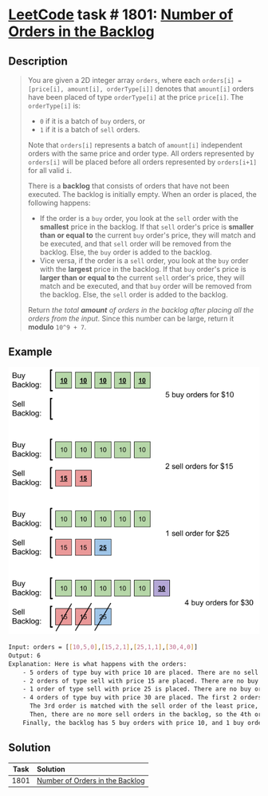 # [LeetCode][leetcode] task # 1801: [Number of Orders in the Backlog][task]

Description
-----------

> You are given a 2D integer array `orders`, where each `orders[i] = [price[i], amount[i], orderType[i]]` denotes
> that `amount[i]` orders have been placed of type `orderType[i]` at the price `price[i]`. The `orderType[i]` is:
> * `0` if it is a batch of `buy` orders, or
> * `1` if it is a batch of `sell` orders.
>
> Note that `orders[i]` represents a batch of `amount[i]` independent orders with the same price and order type.
> All orders represented by `orders[i]` will be placed before all orders represented by `orders[i+1]` for all valid `i`.
> 
> There is a **backlog** that consists of orders that have not been executed.
> The backlog is initially empty. When an order is placed, the following happens:
> * If the order is a `buy` order, you look at the `sell` order with the **smallest** price in the backlog.
> If that `sell` order's price is **smaller than or equal to** the current `buy` order's price, they will match and be executed,
> and that `sell` order will be removed from the backlog. Else, the `buy` order is added to the backlog.
> * Vice versa, if the order is a `sell` order, you look at the `buy` order with the **largest** price in the backlog.
> If that `buy` order's price is **larger than or equal to** the current `sell` order's price, they will match and be executed,
> and that `buy` order will be removed from the backlog. Else, the `sell` order is added to the backlog.
>
> Return _the total **amount** of orders in the backlog after placing all the orders from the input_.
> Since this number can be large, return it **modulo** `10^9 + 7`.

 Example
-------

![backlog.png](image/backlog.png)

```sh
Input: orders = [[10,5,0],[15,2,1],[25,1,1],[30,4,0]]
Output: 6
Explanation: Here is what happens with the orders:
    - 5 orders of type buy with price 10 are placed. There are no sell orders, so the 5 orders are added to the backlog.
    - 2 orders of type sell with price 15 are placed. There are no buy orders with prices larger than or equal to 15, so the 2 orders are added to the backlog.
    - 1 order of type sell with price 25 is placed. There are no buy orders with prices larger than or equal to 25 in the backlog, so this order is added to the backlog.
    - 4 orders of type buy with price 30 are placed. The first 2 orders are matched with the 2 sell orders of the least price, which is 15 and these 2 sell orders are removed from the backlog.
      The 3rd order is matched with the sell order of the least price, which is 25 and this sell order is removed from the backlog.
      Then, there are no more sell orders in the backlog, so the 4th order is added to the backlog.
    Finally, the backlog has 5 buy orders with price 10, and 1 buy order with price 30. So the total number of orders in the backlog is 6.
```

Solution
--------

| Task | Solution                                    |
|:----:|:--------------------------------------------|
| 1801 | [Number of Orders in the Backlog][solution] |


[leetcode]: <http://leetcode.com/>
[task]: <https://leetcode.com/problems/number-of-orders-in-the-backlog/>
[solution]: <https://github.com/wellaxis/praxis-leetcode/blob/main/src/main/java/com/witalis/praxis/leetcode/task/h19/p1801/option/Practice.java>
